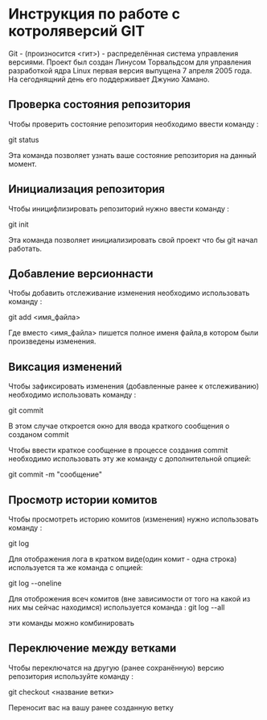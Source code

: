 # **Инструкция по работе с котроляверсий GIT**

Git - (произносится <гит>) - распределённая система управления версиями. Проект был создан Линусом Торвальдсом для управления разработкой ядра Linux первая версия выпущена 7 апреля 2005 года. На сегоднящний день его поддерживает Джунио Хамано.


## Проверка состояния репозитория

Чтобы проверить состояние репозитория необходимо ввести команду :

git status

Эта команда позволяет узнать ваше состояние репозитория на данный момент.


## Инициализация репозитория 

Чтобы иницифлизировать репозиторий нужно ввести команду :

git init

Эта команда позволяет инициализировать свой проект что бы git начал работать.

## Добавление версионнасти

Чтобы добавить отслеживание изменения необходимо использовать команду :

git add <имя_файла>

Где вместо <имя_файла> пишется полное именя файла,в котором были произведены изменения.

## Виксация изменений

Чтобы зафиксировать изменения (добавленные ранее к отслеживанию) необходимо использовать команду :

git commit

В этом случае откроется окно для ввода краткого сообщения о созданом commit

Чтобы ввести краткое сообщение в процессе создания commit необходимо использовать эту же команду с дополнительной опцией:

git commit -m "сообщение"

## Просмотр истории комитов 

Чтобы просмотреть историю комитов (изменения) нужно использовать команду :

git log

Для отображения лога в кратком виде(один комит - одна строка) используется та же команда с опцией:

git log --oneline

Для отоброжения всеч комитов (вне зависимости от того на какой из них мы сейчас находимся) используется команда : 
git log --all

эти команды можно комбинировать

## Переключение между ветками

Чтобы переключатся на другую (ранее сохранённую) версию репозитория используйте команду :

git checkout <название ветки>

Переносит вас на вашу ранее созданную ветку
